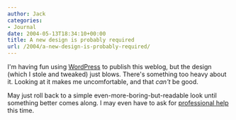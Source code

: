 ```yaml
---
author: Jack
categories:
- Journal
date: 2004-05-13T18:34:10+00:00
title: A new design is probably required
url: /2004/a-new-design-is-probably-required/
---
```


I'm having fun using [WordPress][1] to publish this weblog, but the design (which I stole and tweaked) just blows. There's something too heavy about it. Looking at it makes me uncomfortable, and that _can't_ be good.

May just roll back to a simple even-more-boring-but-readable look until something better comes along. I may even have to ask for [professional help][2] this time.

 [1]: http://wordpress.org
 [2]: http://www.fusionary.com